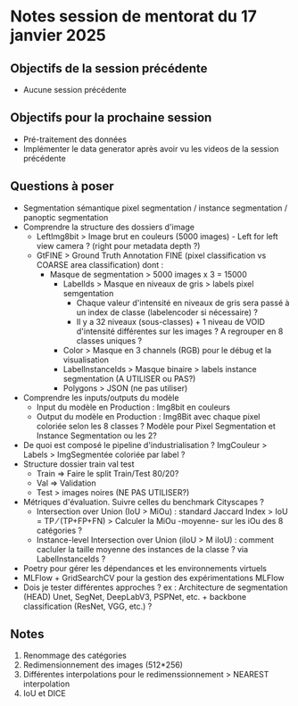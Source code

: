 # Notes session de mentorat du 17 janvier 2025

## Objectifs de la session précédente
- Aucune session précédente

## Objectifs pour la prochaine session
- Pré-traitement des données
- Implémenter le data generator après avoir vu les videos de la session précédente

## Questions à poser
- Segmentation sémantique pixel segmentation / instance segmentation / panoptic segmentation
- Comprendre la structure des dossiers d'image
    - LeftImg8bit > Image brut en couleurs (5000 images) - Left for left view camera ? (right pour metadata depth ?)
    - GtFINE > Ground Truth Annotation FINE (pixel classification vs COARSE area classification) dont :
        - Masque de segmentation > 5000 images x 3 = 15000
            - LabelIds > Masque en niveaux de gris > labels pixel semgentation 
                - Chaque valeur d'intensité en niveaux de gris sera passé à un index de classe (labelencoder si nécessaire) ?
                - Il y a 32 niveaux (sous-classes) + 1 niveau de VOID d'intensité différentes sur les images ? A regrouper en 8 classes uniques ?
            - Color > Masque en 3 channels (RGB) pour le débug et la visualisation
            - LabelInstanceIds >  Masque binaire > labels instance segmentation (A UTILISER ou PAS?)
            - Polygons > JSON (ne pas utiliser)
- Comprendre les inputs/outputs du modèle
    - Input du modèle en Production : Img8bit en couleurs
    - Output du modèle en Production : Img8Bit avec chaque pixel coloriée selon les 8 classes ? Modèle pour Pixel Segmentation et Instance Segmentation ou les 2?
- De quoi est composé le pipeline d'industrialisation ? ImgCouleur > Labels > ImgSegmentée coloriée par label ?
- Structure dossier train val test
    - Train => Faire le split Train/Test 80/20?
    - Val => Validation
    - Test > images noires (NE PAS UTILISER?)
- Métriques d'évaluation. Suivre celles du benchmark Cityscapes ?
    - Intersection over Union (IoU > MiOu) : standard Jaccard Index > IoU = TP ⁄ (TP+FP+FN) > Calculer la MiOu -moyenne- sur les iOu des 8 catégories ?
    - Instance-level Intersection over Union (iIoU > M iIoU) : comment cacluler la taille moyenne des instances de la classe ? via LabelInstanceIds ?
- Poetry pour gérer les dépendances et les environnements virtuels
- MLFlow + GridSearchCV pour la gestion des expérimentations MLFlow
- Dois je tester différentes approches ? ex : Architecture de segmentation (HEAD) Unet, SegNet, DeepLabV3, PSPNet, etc. + backbone classification (ResNet, VGG, etc.) ?

## Notes
1. Renommage des catégories
2. Redimensionnement des images (512*256)
3. Différentes interpolations pour le redimenssionnement > NEAREST interpolation
4. IoU et DICE
